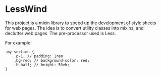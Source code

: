 # LessWind

This project is a mixin library to speed up the development of style sheets for web pages. 
The idea is to convert utility classes into mixins, and declutter web pages. 
The pre-processor used is Less. 

For example: 

```less 
.my-section {
    .p-1; // padding: 1rem 
    .bg-red; // background-color; red;
    .h-half; // height: 50vh;
}
```

